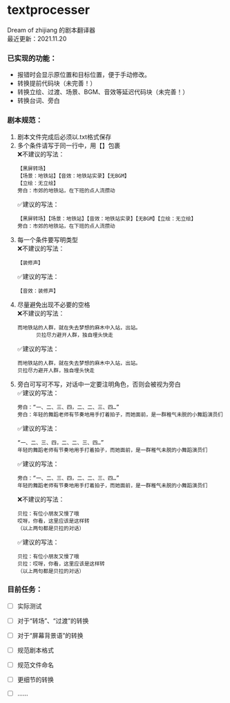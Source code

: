# textprocesser

Dream of zhijiang 的剧本翻译器  
最近更新：2021.11.20

### 已实现的功能：
- 报错时会显示原位置和目标位置，便于手动修改。
- 转换提前代码块（未完善！）
- 转换立绘、过渡、场景、BGM、音效等延迟代码块（未完善！）
- 转换台词、旁白

### 剧本规范：
1. 剧本文件完成后必须以.txt格式保存
2. 多个条件请写于同一行中，用【】包裹  
   ❌不建议的写法：
   ```
   【黑屏转场】
   【场景：地铁站】【音效：地铁站实录】【无BGM】
   【立绘：无立绘】
   旁白：市郊的地铁站，在下班的点人流攒动
   ```
   ✅建议的写法：
   ```
   【黑屏转场】【场景：地铁站】【音效：地铁站实录】【无BGM】【立绘：无立绘】
   旁白：市郊的地铁站，在下班的点人流攒动
   ```
3. 每一个条件要写明类型  
   ❌不建议的写法：
   ```
   【装修声】
   ```
   ✅建议的写法：
   ```
   【音效：装修声】
   ```
4. 尽量避免出现不必要的空格  
   ❌不建议的写法：
   ```
   而地铁站的人群，就在失去梦想的麻木中入站，出站。
         贝拉尽力避开人群，独自埋头快走
   ```
   ✅建议的写法：
   ```
   而地铁站的人群，就在失去梦想的麻木中入站，出站。
   贝拉尽力避开人群，独自埋头快走
   ```
5. 旁白可写可不写，对话中一定要注明角色，否则会被视为旁白  
   ✅建议的写法：
   ```
   旁白：“一、二、三、四，二、二、三、四…”
   旁白：年轻的舞蹈老师有节奏地用手打着拍子，而她面前，是一群稚气未脱的小舞蹈演员们
   ```
   ✅建议的写法：
   ```
   “一、二、三、四，二、二、三、四…”
   年轻的舞蹈老师有节奏地用手打着拍子，而她面前，是一群稚气未脱的小舞蹈演员们
   ```
   ✅建议的写法：
   ```
   旁白：“一、二、三、四，二、二、三、四…”
   年轻的舞蹈老师有节奏地用手打着拍子，而她面前，是一群稚气未脱的小舞蹈演员们
   ```
   ❌不建议的写法：
   ```
   贝拉：有位小朋友又慢了哦
   哎呀，你看，这里应该是这样转
   （以上两句都是贝拉的对话）
   ```
   ✅建议的写法：
   ```
   贝拉：有位小朋友又慢了哦
   贝拉：哎呀，你看，这里应该是这样转
   （以上两句都是贝拉的对话）
   ```


### 目前任务：
- [ ] 实际测试
- [ ] 对于“转场”、“过渡”的转换
- [ ] 对于“屏幕背景语”的转换
- [ ] 规范剧本格式
- [ ] 规范文件命名
- [ ] 更细节的转换
- [ ] ……

